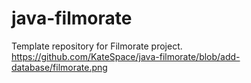 # java-filmorate
Template repository for Filmorate project.
https://github.com/KateSpace/java-filmorate/blob/add-database/filmorate.png
